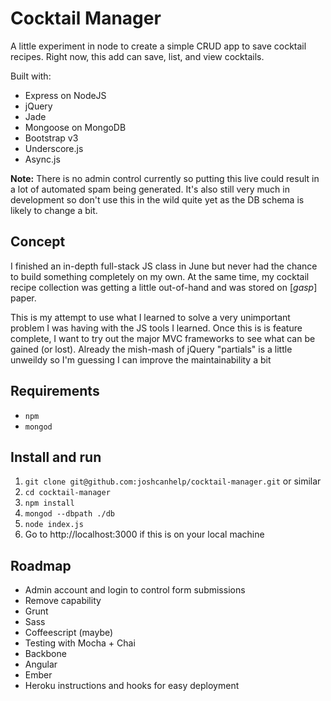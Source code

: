 # Cocktail Manager

A little experiment in node to create a simple CRUD app to save cocktail recipes. Right now, this add can save, list, and view cocktails. 

Built with:

- Express on NodeJS
- jQuery
- Jade
- Mongoose on MongoDB
- Bootstrap v3
- Underscore.js
- Async.js

**Note:** There is no admin control currently so putting this live could result in a lot of automated spam being generated. It's also still very much in development so don't use this in the wild quite yet as the DB schema is likely to change a bit. 

## Concept

I finished an in-depth full-stack JS class in June but never had the chance to build something completely on my own. At the same time, my cocktail recipe collection was getting a little out-of-hand and was stored on [*gasp*] paper. 

This is my attempt to use what I learned to solve a very unimportant problem I was having with the JS tools I learned. Once this is is feature complete, I want to try out the major MVC frameworks to see what can be gained (or lost). Already the mish-mash of jQuery "partials" is a little unweildy so I'm guessing I can improve the maintainability a bit


## Requirements

- `npm`
- `mongod`

## Install and run

1. `git clone git@github.com:joshcanhelp/cocktail-manager.git` or similar
2. `cd cocktail-manager`
3. `npm install`
4. `mongod --dbpath ./db`
4. `node index.js`
5. Go to http://localhost:3000 if this is on your local machine

## Roadmap

- Admin account and login to control form submissions
- Remove capability
- Grunt
- Sass
- Coffeescript (maybe)
- Testing with Mocha + Chai
- Backbone
- Angular
- Ember
- Heroku instructions and hooks for easy deployment